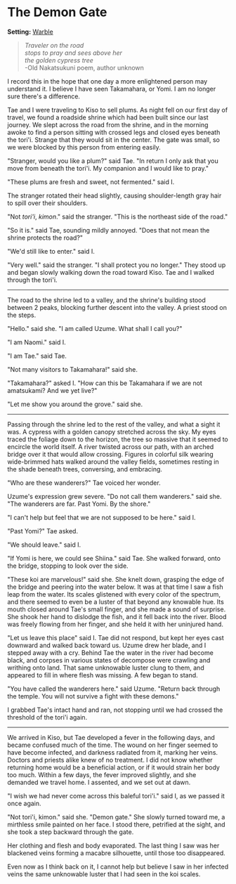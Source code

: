 # The Demon Gate

<meta property="og:description" content="I record this in the hope that one day a more enlightened person may understand it. I believe I have seen Takamahara, or Yomi. I am no longer sure there's a difference.">

**Setting:** [Warble](../cosmology/conduits/warble/introduction.md)

> *Traveler on the road  
> stops to pray and sees above her  
> the golden cypress tree*  
> -Old Nakatsukuni poem, author unknown

I record this in the hope that one day a more enlightened person may understand it. I believe I have seen Takamahara, or Yomi. I am no longer sure there's a difference.

Tae and I were traveling to Kiso to sell plums. As night fell on our first day of travel, we found a roadside shrine which had been built since our last journey. We slept across the road from the shrine, and in the morning awoke to find a person sitting with crossed legs and closed eyes beneath the tori'i. Strange that they would sit in the center. The gate was small, so we were blocked by this person from entering easily.

"Stranger, would you like a plum?" said Tae. "In return I only ask that you move from beneath the tori'i. My companion and I would like to pray."

"These plums are fresh and sweet, not fermented." said I.

The stranger rotated their head slightly, causing shoulder-length gray hair to spill over their shoulders.

"Not *tori'i*, *kimon*." said the stranger. "This is the northeast side of the road."

"So it is." said Tae, sounding mildly annoyed. "Does that not mean the shrine protects the road?"

"We'd still like to enter." said I.

"Very well." said the stranger. "I shall protect you no longer." They stood up and began slowly walking down the road toward Kiso. Tae and I walked through the tori'i.

---

The road to the shrine led to a valley, and the shrine's building stood between 2 peaks, blocking further descent into the valley. A priest stood on the steps.

"Hello." said she. "I am called Uzume. What shall I call you?"

"I am Naomi." said I.

"I am Tae." said Tae.

"Not many visitors to Takamahara!" said she.

"Takamahara?" asked I. "How can this be Takamahara if we are not amatsukami? And we yet live?"

"Let me show you around the grove." said she.

---

Passing through the shrine led to the rest of the valley, and what a sight it was. A cypress with a golden canopy stretched across the sky. My eyes traced the foliage down to the horizon, the tree so massive that it seemed to encircle the world itself. A river twisted across our path, with an arched bridge over it that would allow crossing. Figures in colorful silk wearing wide-brimmed hats walked around the valley fields, sometimes resting in the shade beneath trees, conversing, and embracing.

"Who are these wanderers?" Tae voiced her wonder.

Uzume's expression grew severe. "Do not call them wanderers." said she. "The wanderers are far. Past Yomi. By the shore."

"I can't help but feel that we are not supposed to be here." said I.

"Past Yomi?" Tae asked.

"We should leave." said I.

"If Yomi is here, we could see Shiina." said Tae. She walked forward, onto the bridge, stopping to look over the side.

"These koi are marvelous!" said she. She knelt down, grasping the edge of the bridge and peering into the water below. It was at that time I saw a fish leap from the water. Its scales glistened with every color of the spectrum, and there seemed to even be a luster of that beyond any knowable hue. Its mouth closed around Tae's small finger, and she made a sound of surprise. She shook her hand to dislodge the fish, and it fell back into the river. Blood was freely flowing from her finger, and she held it with her uninjured hand.

"Let us leave this place" said I. Tae did not respond, but kept her eyes cast downward and walked back toward us. Uzume drew her blade, and I stepped away with a cry. Behind Tae the water in the river had become black, and corpses in various states of decompose were crawling and writhing onto land. That same unknowable luster clung to them, and appeared to fill in where flesh was missing. A few began to stand.

"You have called the wanderers here." said Uzume. "Return back through the temple. You will not survive a fight with these demons."

I grabbed Tae's intact hand and ran, not stopping until we had crossed the threshold of the tori'i again.

---

We arrived in Kiso, but Tae developed a fever in the following days, and became confused much of the time. The wound on her finger seemed to have become infected, and darkness radiated from it, marking her veins. Doctors and priests alike knew of no treatment. I did not know whether returning home would be a beneficial action, or if it would strain her body too much. Within a few days, the fever improved slightly, and she demanded we travel home. I assented, and we set out at dawn.

"I wish we had never come across this baleful tori'i." said I, as we passed it once again.

"Not tori'i, kimon." said she. "Demon gate." She slowly turned toward me, a mirthless smile painted on her face. I stood there, petrified at the sight, and she took a step backward through the gate.

Her clothing and flesh and body evaporated. The last thing I saw was her blackened veins forming a macabre silhouette, until those too disappeared.

Even now as I think back on it, I cannot help but believe I saw in her infected veins the same unknowable luster that I had seen in the koi scales.